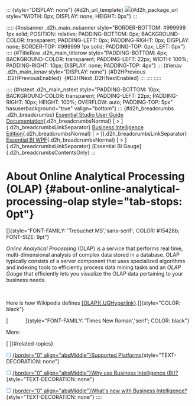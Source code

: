 ::: {style="DISPLAY: none"}
[](ms-xhelp:///?Id=d2h_url_template){#d2h_url_template} ![](!package_url!){#d2h_package_url style="WIDTH: 0px; DISPLAY: none; HEIGHT: 0px"}
:::

::::: {#nsbanner .d2h_main_nsbanner style="BORDER-BOTTOM: #999999 1px solid; POSITION: relative; PADDING-BOTTOM: 0px; BACKGROUND-COLOR: transparent; PADDING-LEFT: 0px; PADDING-RIGHT: 0px; DISPLAY: none; BORDER-TOP: #999999 1px solid; PADDING-TOP: 0px; LEFT: 0px"}
:::: {#TitleRow .d2h_main_titlerow style="PADDING-BOTTOM: 4px; BACKGROUND-COLOR: transparent; PADDING-LEFT: 22px; WIDTH: 100%; PADDING-RIGHT: 10px; DISPLAY: none; PADDING-TOP: 4px"}
::: {#ienav .d2h_main_ienav style="DISPLAY: none"}
[](ms-xhelp:///?Id=0d40e6e3-150d-478f-bd9d-7b2c50d05880){#D2HPrevious .D2HPreviousEnabled}  [](ms-xhelp:///?Id=2ef0f9c5-925b-4d16-a281-21466b5f9eb6){#D2HNext .D2HNextEnabled}
:::
::::
:::::

:::: {#nstext .d2h_main_nstext style="PADDING-BOTTOM: 10px; BACKGROUND-COLOR: transparent; PADDING-LEFT: 22px; PADDING-RIGHT: 10px; HEIGHT: 100%; OVERFLOW: auto; PADDING-TOP: 5px" hasuserbackground="true" valign="bottom"}
::: {#d2h_breadcrumbs .d2h_breadcrumbs}
[Essential Studio User Guide Documentation](ms-xhelp:///?Id=12457748-09e3-4d74-a240-8e049cedf030){.d2h_breadcrumbsNormal} [ \> ]{.d2h_breadcrumbsLinkSeparator} [Business Intelligence Edition](ms-xhelp:///?Id=fdf33dd8-62b2-47b9-ad7b-fc50e590bca5){.d2h_breadcrumbsNormal} [ \> ]{.d2h_breadcrumbsLinkSeparator} [Essential BI WPF](ms-xhelp:///?Id=41e3d586-d922-4a01-8272-679fe4ae7343){.d2h_breadcrumbsNormal} [ \> ]{.d2h_breadcrumbsLinkSeparator} [Essential BI Gauge]{.d2h_breadcrumbsContentsOnly}
:::

# About Online Analytical Processing (OLAP) {#about-online-analytical-processing-olap style="tab-stops: 0pt"}

[]{style="FONT-FAMILY: 'Trebuchet MS','sans-serif'; COLOR: #15428b; FONT-SIZE: 9pt"} 

*Online Analytical Processing* (OLAP) is a service that performs real time, multi-dimensional analysis of complex data stored in a database. OLAP typically consists of a server component that uses specialized algorithms and indexing tools to efficiently process data mining tasks and an *OLAP Gauge* that efficiently lets you visualize the OLAP data pertaining to your business needs.

 

Here is how Wikipedia defines [[OLAP]{.UGHyperlink}](http://en.wikipedia.org/wiki/Olap).[]{style="COLOR: black"}

[            ]{style="FONT-FAMILY: 'Times New Roman','serif'; COLOR: black"}

More:

[ ]{#related-topics}

[![](button.gif){border="0" align="absMiddle"}Supported Platforms](ms-xhelp:///?Id=2ef0f9c5-925b-4d16-a281-21466b5f9eb6){style="TEXT-DECORATION: none"}

[![](button.gif){border="0" align="absMiddle"}Why use Business Intelligence (BI)?](ms-xhelp:///?Id=df0e061b-ab81-428e-8ff5-e3d176983a97){style="TEXT-DECORATION: none"}

[![](button.gif){border="0" align="absMiddle"}What\'s new with Business Intelligence?](ms-xhelp:///?Id=fc271817-e9a1-445e-b2f4-e8a84a300c20){style="TEXT-DECORATION: none"}
::::
